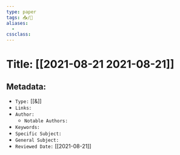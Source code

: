 ```yaml
---
type: paper
tags: 📥️/📜️
aliases:
  - 
cssclass: 
---
```




# Title: **[[2021-08-21 2021-08-21]]**


## Metadata:

- `Type:` [[&]]
- `Links:`
- `Author:` 
	- `Notable Authors:` 
- `Keywords:` 
- `Specific Subject:` 
- `General Subject:` 
- `Reviewed Date:` [[2021-08-21]]


## 